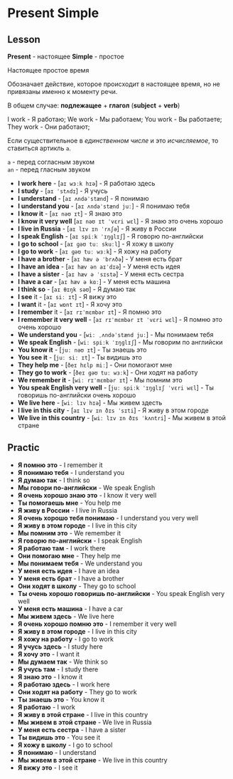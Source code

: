 # Present Simple

## Lesson

**Present** - настоящее
**Simple** - простое

Настоящее простое время

Обозначает действие, которое происходит в настоящее время, но не привязаны именно к моменту речи.

В общем случае: **подлежащее** + **глагол** (**subject** + **verb**)

I work - Я работаю; 
We work - Мы работаем; 
You work - Вы работаете;
They work - Они работают;

Если существительное в *единственном числе* и это *исчисляемое*, то ставиться артикль `a`.

`a` - перед согласным звуком  
`an` - перед гласным звуком

- **I work here** - [`aɪ wɜːk hɪə`] - Я работаю здесь  
- **I study** - [`aɪ ˈstʌdɪ`] - Я учусь 
- **I understand** - [`aɪ ʌndəˈstænd`] - Я понимаю  
- **I understand you** - [`aɪ ʌndəˈstænd juː`] - Я понимаю тебя  
- **I know it** - [`aɪ nəʊ ɪt`] - Я знаю это  
- **I know it very well** [`aɪ nəʊ ɪt ˈvɛri wɛl`] - Я знаю это очень хорошо  
- **I live in Russia** - [`aɪ lɪv ɪn ˈrʌʃə`] - Я живу в России  
- **I speak English** - [`aɪ spiːk ˈɪŋɡlɪʃ`] - Я говорю по-английски  
- **I go to school** - [`aɪ ɡəʊ tuː skuːl`] - Я хожу в школу  
- **I go to work** - [`aɪ ɡəʊ tuː wɜːk`] - Я хожу на работу  
- **I have a brother** - [`aɪ hæv ə ˈbrʌðə`] - У меня есть брат  
- **I have an idea** - [`aɪ hæv ən aɪˈdɪə`] - У меня есть идея  
- **I have a sister** - [`aɪ hæv ə ˈsɪstə`] - У меня есть сестра
- **I have a car** - [`aɪ hæv ə kɑː`] - У меня есть машина
- **I think so** - [`aɪ θɪŋk səʊ`] - Я думаю так
- **I see** it - [`aɪ siː ɪt`] - Я вижу это
- **I want** it - [`aɪ wɒnt ɪt`] - Я хочу это
- **I remember** it - [`aɪ rɪˈmɛmbər ɪt`] - Я помню это
- **I remember it very well** - [`aɪ rɪˈmɛmbər ɪt ˈvɛri wɛl`] - Я помню это очень хорошо
- **We understand you** - [`wiː ˌʌndəˈstænd juː`] - Мы понимаем тебя
- **We speak English** - [`wiː spiːk ˈɪŋɡlɪʃ`] - Мы говорим по английски
- **You know it** - [`juː nəʊ ɪt`] - Ты знаешь это
- **You see it** - [`juː siː ɪt`] - Ты видишь это
- **They help me** - [`ðeɪ hɛlp miː`] - Они помогают мне
- **They go to work** - [`ðeɪ ɡəʊ tuː wɜːk`] - Они ходят на работу
- **We remember it** - [`wiː rɪˈmɛmbər ɪt`] - Мы помним это
- **You speak English very well** - [`juː spiːk ˈɪŋɡlɪʃ ˈvɛri wɛl`] - Ты говоришь по-английски очень хорошо
- **We live here** - [`wiː lɪv hɪə`] - Мы живем здесть
- **I live in this city** - [`aɪ lɪv ɪn ðɪs ˈsɪti`] - Я живу в этом городе
- **We live in this country** - [`wiː lɪv ɪn ðɪs ˈkʌntri`] - Мы живем в этой стране

## Practic

- **Я помню это** - I remember it
- **Я понимаю тебя** - I understand you
- **Я думаю так** - I think so
- **Мы говори по-английски** - We speak English
- **Я очень хорошо знаю это** - I know it very well
- **Ты помогаешь мне** - You help me
- **Я живу в России** - I live in Russia
- **Я очень хорошо тебя понимаю** - I understand you very well
- **Я живу в этом городе** - I live in this city
- **Мы помним это** - We remember it
- **Я говорю по-английски** - I speak English
- **Я работаю там** - I work there
- **Они помогаю мне** - They help me
- **Мы понимаем тебя** - We understand you
- **У меня есть идея** - I have an idea
- **У меня есть брат** - I have a brother
- **Они ходят в школу** - They go to school
- **Ты очень хорошо говоришь по-английски** - You speak English very well
- **У меня есть машина** - I have a car
- **Мы живем здесь** - We live here
- **Я очень хорошо помню это** - I remember it very well
- **Я живу в этом городе** - I live in this city
- **Я хожу на работу** - I go to work
- **Я учусь здесь** - I study here
- **Я хочу это** - I want it
- **Мы думаем так** - We think so
- **Я учусь там** - I study there
- **Я знаю это** - I know it
- **Я работаю здесь** - I work here
- **Они ходят на работу** - They go to work
- **Ты знаешь это** - You know it
- **Я работаю** - I work
- **Я живу в этой стране** - I live in this country
- **Мы живем в этой стране** - We live in Russia
- **У меня есть сестра** - I have a sister
- **Ты видишь это** - You see it
- **Я хожу в школу** - I go to school
- **Я понимаю** - I understand
- **Мы живем в этой стране** - We live in this country
- **Я вижу это** - I see it